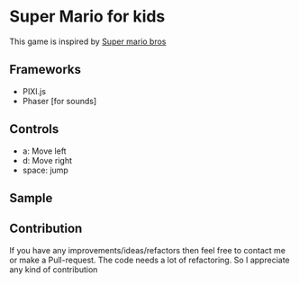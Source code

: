# Super Mario for kids
<p>This game is inspired by <a href="https://supermario-game.com/">Super mario bros</a></p>

## Frameworks
- PIXI.js
- Phaser [for sounds]

## Controls
- a: Move left
- d: Move right
- space: jump

## Sample


## Contribution
If you have any improvements/ideas/refactors then feel free to contact me or make a Pull-request. The code needs a lot of refactoring. So I appreciate any kind of contribution
